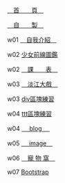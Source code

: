 [　首　　頁　](https://rico532.github.io/IOP/home)

[　自　　製　](https://rico532.github.io/IOP/w/1.html)

w01
[　自我介紹　](https://rico532.github.io/IOP/w/intro.html)

w02
[少女前線圖鑑](https://rico532.github.io/IOP/w/GF.html)

w02
[　課　　表　](https://rico532.github.io/IOP/w/myclass.html)

w03
[　淡江大戲　](https://rico532.github.io/IOP/w/TKU60.html)

w03
[div區塊練習](https://rico532.github.io/IOP/w/div.html)

w04
[ttt區塊練習](https://rico532.github.io/IOP/w/ttt.html)

w04
[　 blog 　](https://rico532.github.io/IOP/w/blog.html)

w05
[　 image　](https://rico532.github.io/IOP/w/image%20gallery.html)

w06
[　寵 物 窩　](https://rico532.github.io/IOP/w/pet%20website.html)

w07
[Bootstrap](https://rico532.github.io/IOP/w/galleryTemplate.html)
<!--stackedit_data:
eyJoaXN0b3J5IjpbMTIxNTg2MTgwNywtMTUxOTU3MzE3M119
-->
